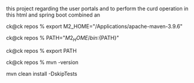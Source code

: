 this project regarding the user portals and to perform the curd operation 
in this html and spring boot combined an


ck@ck repos % export M2_HOME="/Applications/apache-maven-3.9.6"      
                                    
ck@ck repos % PATH="${M2_HOME}/bin:${PATH}" 
                         
ck@ck repos % export PATH                  

ck@ck repos % mvn -version  

mvn clean install -DskipTests
